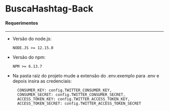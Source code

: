 # BuscaHashtag-Back

#### Requerimentos
-----------------
* Versão do node.js:

      NODE.JS >= 12.15.0

* Versão do npm:

      NPM >= 6.13.7
      
 
* Na pasta raiz do projeto mude a extensão do .env.exemplo para .env e depois insira as credenciais:

        CONSUMER_KEY: config.TWITTER_CONSUMER_KEY,
        CONSUMER_SECRET: config.TWITTER_CONSUMER_SECRET,
        ACCESS_TOKEN_KEY: config.TWITTER_ACCESS_TOKEN_KEY,
        ACCESS_TOKEN_SECRET: config.TWITTER_ACCESS_TOKEN_SECRET
      
